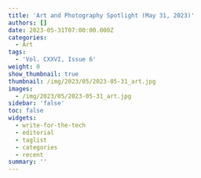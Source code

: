 ```yaml
---
title: 'Art and Photography Spotlight (May 31, 2023)'
authors: []
date: 2023-05-31T07:00:00.000Z
categories:
  - Art
tags:
  - 'Vol. CXXVI, Issue 6'
weight: 0
show_thumbnail: true
thumbnail: /img/2023/05/2023-05-31_art.jpg
images:
  - /img/2023/05/2023-05-31_art.jpg
sidebar: 'false'
toc: false
widgets:
  - write-for-the-tech
  - editorial
  - taglist
  - categories
  - recent
summary: ''
---
```


